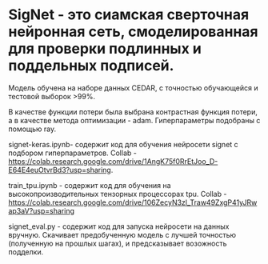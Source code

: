 # SigNet - это сиамская сверточная нейронная сеть, смоделированная для проверки подлинных и поддельных подписей.

Модель обучена на наборе данных CEDAR, с точностью обучающейся и тестовой выборок >99%.

В качестве функции потери была выбрана контрастная функция потери, а в качестве метода оптимизации - adam.
Гиперпараметры подобраны с помощью ray.

signet-keras.ipynb- содержит код для обучения нейросети signet с подбором гиперпараметров. Collab - https://colab.research.google.com/drive/1AngK75f0RrEtJoo_D-E64E4euOtvrBd3?usp=sharing.

train_tpu.ipynb - содержит код для обучения на высокопроизводительных тензорных процессорах tpu. Collab - https://colab.research.google.com/drive/106ZecyN3zl_Traw49ZxgP41yJRwap3aV?usp=sharing

signet_eval.py - содержит код для запуска нейросети на данных вручную. Скачивает предобученную модель с лучшей точностью (полученную на прошлых шагах), и предсказывает возожность подделки.

